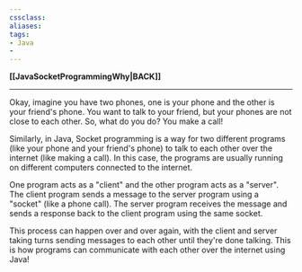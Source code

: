 ```yaml
---
cssclass:
aliases:
tags:
- Java
- 
---
```

**[[JavaSocketProgrammingWhy|BACK]]**

---
Okay, imagine you have two phones, one is your phone and the other is your friend's phone. You want to talk to your friend, but your phones are not close to each other. So, what do you do? You make a call!

Similarly, in Java, Socket programming is a way for two different programs (like your phone and your friend's phone) to talk to each other over the internet (like making a call). In this case, the programs are usually running on different computers connected to the internet.

One program acts as a "client" and the other program acts as a "server". The client program sends a message to the server program using a "socket" (like a phone call). The server program receives the message and sends a response back to the client program using the same socket.

This process can happen over and over again, with the client and server taking turns sending messages to each other until they're done talking. This is how programs can communicate with each other over the internet using Java!